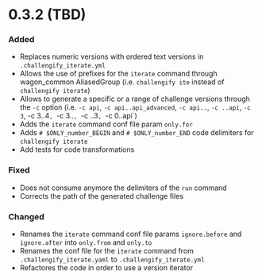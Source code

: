 
# 0.3.2 (TBD)

### Added

- Replaces numeric versions with ordered text versions in `.challengify_iterate.yml`
- Allows the use of prefixes for the `iterate` command through wagon_common AliasedGroup (i.e. `challengify ite` instead of `challengify iterate`)
- Allows to generate a specific or a range of challenge versions through the `-c` option (i.e. `-c api`, `-c api..api_advanced`, `-c api..`, `-c ..api`, `-c 3`, -c 3..4`, `-c 3..`, `-c ..3`, `-c 0..api`)
- Adds the `iterate` command conf file param `only.for`
- Adds `# $ONLY_number_BEGIN` and `# $ONLY_number_END` code delimiters for `challengify iterate`
- Add tests for code transformations

### Fixed

- Does not consume anymore the delimiters of the `run` command
- Corrects the path of the generated challenge files

### Changed

- Renames the `iterate` command conf file params `ignore.before` and `ignore.after` into `only.from` and `only.to`
- Renames the conf file for the `iterate` command from `.challengify_iterate.yaml` to `.challengify_iterate.yml`
- Refactores the code in order to use a version iterator
